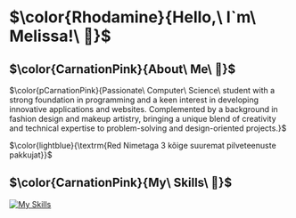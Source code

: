 # $\color{Rhodamine}{Hello,\ I`m\ Melissa!\ 🎀}$

## $\color{CarnationPink}{About\ Me\ 🎀}$
$\color{pCarnationPink}{Passionate\ Computer\ Science\ student with a strong foundation in programming and a keen interest in developing innovative applications and websites. 
Complemented by a background in fashion design and makeup artistry, bringing a unique blend of creativity and technical expertise to problem-solving and design-oriented projects.}$

$\color{lightblue}{\textrm{Red Nimetaga 3 kõige suuremat pilveteenuste pakkujat}}$  




## $\color{CarnationPink}{My\ Skills\ 🎀}$

[![My Skills](https://skillicons.dev/icons?i=js,html,css,apple,bash,ts,cs,discord,dotnet,docker,git,github,instagram,java,jquery,linkedin,linux,maven,mysql,ps,php,phpstorm,postgres,pycharm,react,regex,rider,twitter,visualstudio,vscode,webstorm)](https://skillicons.dev)

<!--
**melissapaksoy/melissapaksoy** is a ✨ _special_ ✨ repository because its `README.md` (this file) appears on your GitHub profile.
-->
